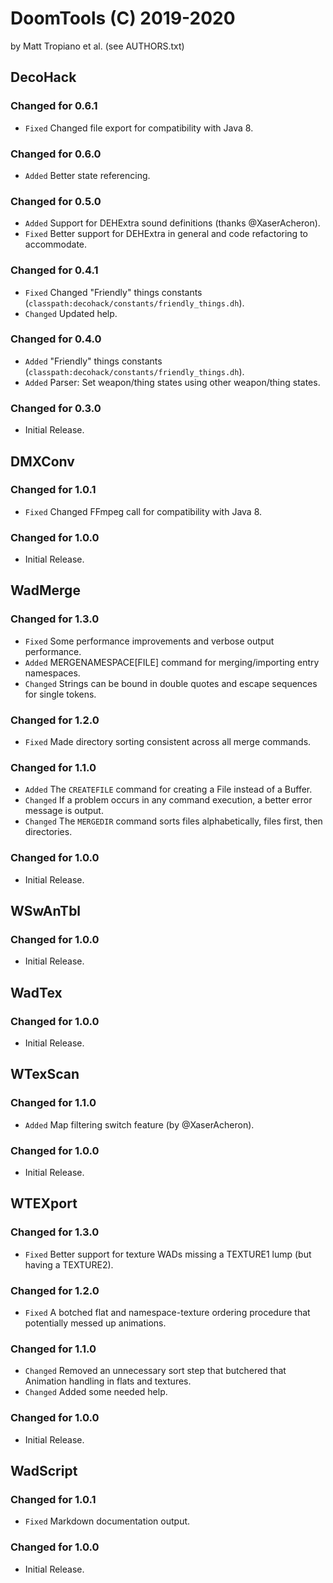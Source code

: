 DoomTools (C) 2019-2020
=======================
by Matt Tropiano et al. (see AUTHORS.txt)


DecoHack
--------

### Changed for 0.6.1

* `Fixed` Changed file export for compatibility with Java 8.


### Changed for 0.6.0

* `Added` Better state referencing.


### Changed for 0.5.0

* `Added` Support for DEHExtra sound definitions (thanks @XaserAcheron).
* `Fixed` Better support for DEHExtra in general and code refactoring to accommodate.


### Changed for 0.4.1

* `Fixed` Changed "Friendly" things constants (`classpath:decohack/constants/friendly_things.dh`).
* `Changed` Updated help.


### Changed for 0.4.0

* `Added` "Friendly" things constants (`classpath:decohack/constants/friendly_things.dh`).
* `Added` Parser: Set weapon/thing states using other weapon/thing states.


### Changed for 0.3.0

* Initial Release.


DMXConv
-------

### Changed for 1.0.1

* `Fixed` Changed FFmpeg call for compatibility with Java 8.


### Changed for 1.0.0

* Initial Release.


WadMerge
--------

### Changed for 1.3.0

* `Fixed` Some performance improvements and verbose output performance.
* `Added` MERGENAMESPACE[FILE] command for merging/importing entry namespaces.
* `Changed` Strings can be bound in double quotes and escape sequences for single tokens.


### Changed for 1.2.0

* `Fixed` Made directory sorting consistent across all merge commands.


### Changed for 1.1.0

* `Added` The `CREATEFILE` command for creating a File instead of a Buffer.
* `Changed` If a problem occurs in any command execution, a better error message is output.
* `Changed` The `MERGEDIR` command sorts files alphabetically, files first, then directories.


### Changed for 1.0.0

* Initial Release.


WSwAnTbl
--------

### Changed for 1.0.0

* Initial Release.


WadTex
------

### Changed for 1.0.0

* Initial Release.


WTexScan
--------

### Changed for 1.1.0

* `Added` Map filtering switch feature (by @XaserAcheron).


### Changed for 1.0.0

* Initial Release.


WTEXport
--------

### Changed for 1.3.0

* `Fixed` Better support for texture WADs missing a TEXTURE1 lump (but having a TEXTURE2).


### Changed for 1.2.0

* `Fixed` A botched flat and namespace-texture ordering procedure that potentially messed up animations.


### Changed for 1.1.0

* `Changed` Removed an unnecessary sort step that butchered that Animation handling in flats and textures.
* `Changed` Added some needed help.


### Changed for 1.0.0

* Initial Release.


WadScript
---------

### Changed for 1.0.1

* `Fixed` Markdown documentation output.


### Changed for 1.0.0

* Initial Release.
